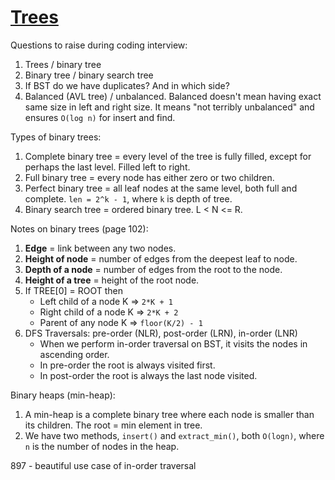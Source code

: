 # [Trees](https://github.com/Rustam-Z/data-structures-and-algorithms#tree)

Questions to raise during coding interview:
1. Trees / binary tree
2. Binary tree / binary search tree
3. If BST do we have duplicates? And in which side?
4. Balanced (AVL tree) / unbalanced. Balanced doesn't mean having exact same size in left and right size. It means "not terribly unbalanced" and ensures `O(log n)` for insert and find.

Types of binary trees:
1. Complete binary tree = every level of the tree is fully filled, except for perhaps the last level. Filled left to right.
2. Full binary tree = every node has either zero or two children.
3. Perfect binary tree = all leaf nodes at the same level, both full and complete. `len = 2^k - 1`, where `k` is depth of tree. 
4. Binary search tree = ordered binary tree. L < N <= R.

Notes on binary trees (page 102):
1. **Edge** = link between any two nodes.
2. **Height of node** = number of edges from the deepest leaf to node.
3. **Depth of a node** = number of edges from the root to the node.
4. **Height of a tree** = height of the root node.
5. If TREE[0] = ROOT then
    - Left child of a node K => `2*K + 1`
    - Right child of a node K => `2*K + 2`
    - Parent of any node K => `floor(K/2) - 1`
6. DFS Traversals: pre-order (NLR), post-order (LRN), in-order (LNR)
    - When we perform in-order traversal on BST, it visits the nodes in ascending order.
    - In pre-order the root is always visited first.
    - In post-order the root is always the last node visited.

Binary heaps (min-heap):
1. A min-heap is a complete binary tree where each node is smaller than its children. The root = min element in tree.
2. We have two methods, `insert()` and `extract_min()`, both `O(logn)`, where `n` is the number of nodes in the heap.


897 - beautiful use case of in-order traversal